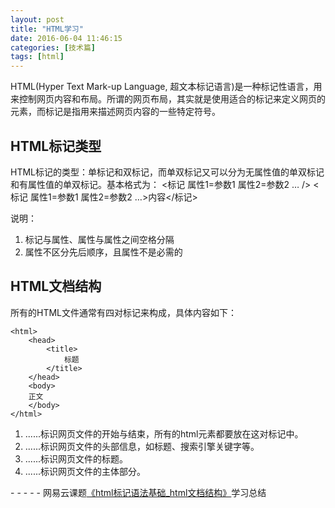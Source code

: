 ```yaml
---
layout: post
title: "HTML学习"
date: 2016-06-04 11:46:15
categories: [技术篇]
tags: [html]
---
```

HTML(Hyper Text Mark-up Language, 超文本标记语言)是一种标记性语言，用来控制网页内容和布局。所谓的网页布局，其实就是使用适合的标记来定义网页的元素，而标记是指用来描述网页内容的一些特定符号。
 
## HTML标记类型
HTML标记的类型：单标记和双标记，而单双标记又可以分为无属性值的单双标记和有属性值的单双标记。基本格式为：
<标记 属性1=参数1 属性2=参数2 … /> 
<标记 属性1=参数1 属性2=参数2 …>内容</标记> 

说明：

1. 标记与属性、属性与属性之间空格分隔
2. 属性不区分先后顺序，且属性不是必需的

## HTML文档结构
所有的HTML文件通常有四对标记来构成，具体内容如下：
```
<html>
	<head>
		<title>
			标题
		</title>
	</head>
	<body>
	正文
	</body>
</html>
```

1. <html>......</html>标识网页文件的开始与结束，所有的html元素都要放在这对标记中。
2. <head>......</head>标识网页文件的头部信息，如标题、搜索引擎关键字等。
3. <titel>......</title>标识网页文件的标题。
4. <body>......</body>标识网页文件的主体部分。

\- - - - -
网易云课题[《html标记语法基础_html文档结构》](http://study.163.com/course/courseLearn.htm?courseId=215009#/learn/video?lessonId=310094&courseId=215009)学习总结